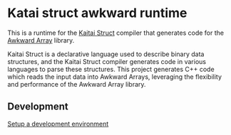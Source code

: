 # Katai struct awkward runtime

This is a runtime for the [Kaitai Struct](https://kaitai.io/) compiler that generates code for the [Awkward Array](https://awkward-array.org/) library.

Kaitai Struct is a declarative language used to describe binary data structures, and the Kaitai Struct compiler generates code in various languages to parse these structures. This project generates C++ code which reads the input data into Awkward Arrays, leveraging the flexibility and performance of the Awkward Array library.

## Development

[Setup a development environment](./development.md)
